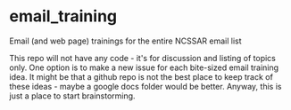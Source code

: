 # email_training
Email (and web page) trainings for the entire NCSSAR email list

This repo will not have any code - it's for discussion and listing of topics only.  One option is to make a new issue for each bite-sized email training idea.  It might be that a github repo is not the best place to keep track of these ideas - maybe a google docs folder would be better.  Anyway, this is just a place to start brainstorming.
